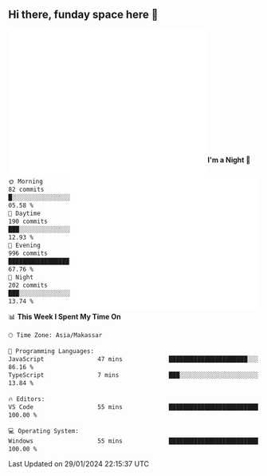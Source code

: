 ## Hi there, funday space here 🚀

<img align="left" width="400" alt="🌞" src="https://raw.githubusercontent.com/fhasnur/fhasnur/master/general.svg?token=ATQS65TR7ETTG5RLJUDIDBLBN34HE">
<img align="right" width="380" alt="🌞" src="https://raw.githubusercontent.com/fhasnur/fhasnur/master/statistics.svg?token=ATQS65TR7ETTG5RLJUDIDBLBN34HE">

<br><br><br><br><br><br><br><br><br><br><br><br><br><br>

<!--START_SECTION:waka-->
**I'm a Night 🦉** 

```text
🌞 Morning                82 commits          █░░░░░░░░░░░░░░░░░░░░░░░░   05.58 % 
🌆 Daytime                190 commits         ███░░░░░░░░░░░░░░░░░░░░░░   12.93 % 
🌃 Evening                996 commits         █████████████████░░░░░░░░   67.76 % 
🌙 Night                  202 commits         ███░░░░░░░░░░░░░░░░░░░░░░   13.74 % 
```


📊 **This Week I Spent My Time On** 

```text
🕑︎ Time Zone: Asia/Makassar

💬 Programming Languages: 
JavaScript               47 mins             ██████████████████████░░░   86.16 % 
TypeScript               7 mins              ███░░░░░░░░░░░░░░░░░░░░░░   13.84 % 

🔥 Editors: 
VS Code                  55 mins             █████████████████████████   100.00 % 

💻 Operating System: 
Windows                  55 mins             █████████████████████████   100.00 % 
```


 Last Updated on 29/01/2024 22:15:37 UTC
<!--END_SECTION:waka-->
